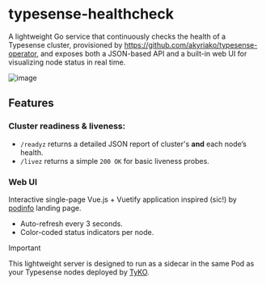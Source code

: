 # typesense-healthcheck

A lightweight Go service that continuously checks the health of a Typesense cluster, provisioned by https://github.com/akyriako/typesense-operator, and exposes both a JSON-based API 
and a built-in web UI for visualizing node status in real time.

![image](https://github.com/user-attachments/assets/41530dcb-19b5-4b89-920c-69d7b3b7bb6f)

## Features

### Cluster readiness & liveness:

* `/readyz` returns a detailed JSON report of cluster's **and** each node’s health.
* `/livez` returns a simple `200 OK` for basic liveness probes.

### Web UI

Interactive single-page Vue.js + Vuetify application inspired (sic!) by [podinfo](https://github.com/stefanprodan/podinfo) landing page.

* Auto-refresh every 3 seconds.
* Color-coded status indicators per node.


> [!IMPORTANT]
> This lightweight server is designed to run as a sidecar in the same Pod as your Typesense nodes deployed by [TyKO](https://github.com/akyriako/typesense-operator).



